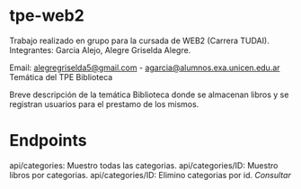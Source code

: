 # tpe-web2

Trabajo realizado en grupo para la cursada de WEB2 (Carrera TUDAI). Integrantes: Garcia Alejo, Alegre Griselda Alegre.

Email: alegregriselda5@gmail.com - agarcia@alumnos.exa.unicen.edu.ar Temática del TPE Biblioteca

Breve descripción de la temática Biblioteca donde se almacenan libros y se registran usuarios para el prestamo de los mismos.


# Endpoints

api/categories: Muestro todas las categorias.
api/categories/ID: Muestro libros por categorias.
api/categories/ID: Elimino categorias por id. *Consultar*